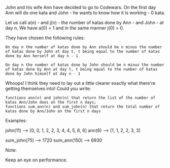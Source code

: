 John and his wife Ann have decided to go to Codewars. On the first day Ann will do one kata and John - he wants to know how it is working - 0 kata.

Let us call a(n) - and j(n) - the number of katas done by Ann - and John - at day n. We have a(0) = 1 and in the same manner j(0) = 0.

They have chosen the following rules:

    On day n the number of katas done by Ann should be n minus the number of katas done by John at day t, t being equal to the number of katas done by Ann herself at day n - 1

    On day n the number of katas done by John should be n minus the number of katas done by Ann at day t, t being equal to the number of katas done by John himself at day n - 1

Whoops! I think they need to lay out a little clearer exactly what there're getting themselves into!
Could you write:

    functions ann(n) and john(n) that return the list of the number of katas Ann/John does on the first n days;
    functions sum_ann(n) and sum_john(n) that return the total number of katas done by Ann/John on the first n days

Examples:

john(11)  -->  [0, 0, 1, 2, 2, 3, 4, 4, 5, 6, 6]
ann(6)    -->  [1, 1, 2, 2, 3, 3]

sum_john(75)  -->  1720
sum_ann(150)  -->  6930

Note:

Keep an eye on performance.
